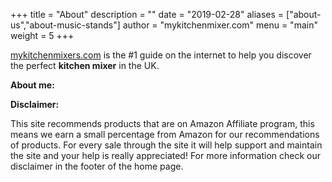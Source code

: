 +++
title = "About"
description = ""
date = "2019-02-28"
aliases = ["about-us","about-music-stands"]
author = "mykitchenmixer.com"
menu = "main"
weight = 5
+++

[mykitchenmixers.com](/) is the #1 guide on the internet to help you discover the perfect **kitchen mixer** in the UK.


**About me:**  

**Disclaimer:**

This site recommends products that are on Amazon Affiliate program, this means we earn a small percentage from Amazon for our recommendations of products.  For every sale through the site it will help support and maintain the site and your help is really appreciated!  For more information check our disclaimer in the footer of the home page.

